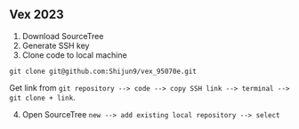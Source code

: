 ## Vex 2023

1. Download SourceTree
2. Generate SSH key
3. Clone code to local machine 
```
git clone git@github.com:Shijun9/vex_95070e.git
```

Get link from `git repository --> code --> copy SSH link --> terminal --> git clone + link`. 

4. Open SourceTree  `new --> add existing local repository --> select`


